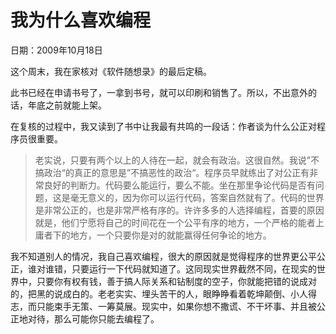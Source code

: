 # 我为什么喜欢编程

日期：2009年10月18日

这个周末，我在家核对《软件随想录》的最后定稿。

此书已经在申请书号了，一拿到书号，就可以印刷和销售了。所以，不出意外的话，年底之前就能上架。

在复核的过程中，我又读到了书中让我最有共鸣的一段话：作者谈为什么公正对程序员很重要。

> 老实说，只要有两个以上的人待在一起，就会有政治。这很自然。我说”不搞政治“的真正的意思是”不搞恶性的政治“。程序员早就练出了对公正有非常良好的判断力。代码要么能运行，要么不能。坐在那里争论代码是否有问题，这是毫无意义的，因为你可以运行代码，答案自然就有了。代码的世界是非常公正的，也是非常严格有序的。许许多多的人选择编程，首要的原因就是，他们宁愿将自己的时间花在一个公平有序的地方，一个严格的能者上庸者下的地方，一个只要你是对的就能赢得任何争论的地方。

我不知道别人的情况，我自己喜欢编程，很大的原因就是觉得程序的世界更公平公正，谁对谁错，只要运行一下代码就知道了。这同现实世界截然不同，在现实的世界中，只要你有权有钱，善于搞人际关系和钻制度的空子，你就能把错的说成对的，把黑的说成白的。老老实实、埋头苦干的人，眼睁睁看着乾坤颠倒、小人得志，而只能束手无策、一筹莫展。现实中，如果你想不撒谎、不干坏事、并且被公正地对待，那么可能你只能去编程了。

